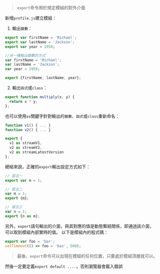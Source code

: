 > `export`命令用於規定模組的對外介面

新增`profile.js`建立模組：
1. 輸出`變數`：
``` javascript
export var firstName = 'Michael';
export var lastName = 'Jackson';
export var year = 1958;

//另一種輸出變數的方式
var firstName = 'Michael';
var lastName = 'Jackson';
var year = 1958;

export {firstName, lastName, year};
```

2. 輸出`函式`或`class`：
```javascript
export function multiply(x, y) {
  return x * y;
};
```

也可以使用`as`關鍵字針對輸出的`變數`、`函式`或`class`重新命名：
```javascript
function v1() { ... }
function v2() { ... }

export {
  v1 as streamV1,
  v2 as streamV2,
  v2 as streamLatestVersion
};
```

總結來說，正確的`export`輸出設定方式如下：
```javascript
// 寫法一
export var m = 1;

// 寫法二
var m = 1;
export {m};

// 寫法三
var n = 1;
export {n as m};
```

另外，`export`語句輸出的介面，與其對應的值是動態繫結關係，即通過該介面，可以取到模組內部實時的值。
以下是模組內的程式碼：
```javascript
export var foo = 'bar';
setTimeout(() => foo = 'baz', 500);
```

> 最後，`export`命令可以出現在模組的任何位置，只要處於模組頂層就可以。

然後一定要定義`export default ....`，否則瀏覽器會載入錯誤